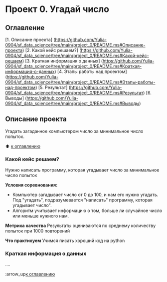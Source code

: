# Проект 0. Угадай число

## Оглавление 
[1. Описание проекта] (https://github.com/Yulia-0904/sf_data_science/tree/main/project_0/README.ms#Описание-проекта)
[2. Какой кейс решаем?] (https://github.com/Yulia-0904/sf_data_science/tree/main/project_0/README.ms#Какой-кейс-решаем)
[3. Краткая информация о данных] (https://github.com/Yulia-0904/sf_data_science/tree/main/project_0/README.ms#Краткая-информация-о-данных)
[4. Этапы работы над проектом] (https://github.com/Yulia-0904/sf_data_science/tree/main/project_0/README.ms#Этапы-работы-над-проектом)
[5. Результат] (https://github.com/Yulia-0904/sf_data_science/tree/main/project_0/README.ms#Результат)
[6. Выводы] (https://github.com/Yulia-0904/sf_data_science/tree/main/project_0/README.ms#Выводы)

## Описание проекта
Угадать загаданное компьютером число за минимальное число попыток.

:arrow_up: [к оглавлению](https://github.com/Yulia-0904/sf_data_science/tree/main/project_0/README.ms#Оглавление)

### Какой кейс решаем?
Нужно написать программу, которая угадывает число за минимальное число попыток

**Условия соревнования:**
- Компьютер загадывает число от 0 до 100, и нам его нужно угадать. Под  "угадать", подразумевается "написать" программу, которая угадывает число".
- Алгоритм учитывает информацию о том, больше ли случайное число или меньше нужного нам.

**Метрика качества**
Результаты оцениваются по среднему количеству попыток при 1000 повторений

**Что практикуем**
Учимся писать хороший код на python

### Краткая информация о данных
....

:arrow_up[к оглавлению](https://github.com/Yulia-0904/sf_data_science/tree/main/project_0/README.ms#Оглавление)